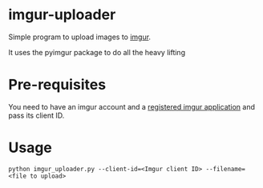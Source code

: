 # imgur-uploader
Simple program to upload images to [imgur](http://www.imgur.com).

It uses the pyimgur package to do all the heavy lifting

# Pre-requisites

You need to have an imgur account and a [registered imgur application](http://api.imgur.com/oauth2/addclient) and pass its client ID.

# Usage

    python imgur_uploader.py --client-id=<Imgur client ID> --filename=<file to upload> 
    
